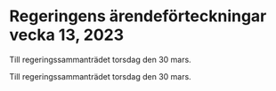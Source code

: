 # Regeringens ärendeförteckningar vecka 13, 2023

Till regeringssammanträdet torsdag den 30 mars.

Till regeringssammanträdet torsdag den 30 mars.
